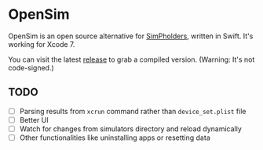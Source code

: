 # OpenSim

OpenSim is an open source alternative for [SimPholders](https://simpholders.com), written in Swift. It's working for Xcode 7.

You can visit the latest [release](https://github.com/luosheng/OpenSim/releases) to grab a compiled version. (Warning: It's not code-signed.)

## TODO

* [ ] Parsing results from `xcrun` command rather than `device_set.plist` file
* [ ] Better UI
* [ ] Watch for changes from simulators directory and reload dynamically
* [ ] Other functionalities like uninstalling apps or resetting data
